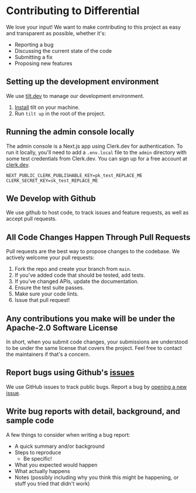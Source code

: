 # Contributing to Differential

We love your input! We want to make contributing to this project as easy and transparent as possible, whether it's:

- Reporting a bug
- Discussing the current state of the code
- Submitting a fix
- Proposing new features

## Setting up the development environment

We use [tilt.dev](https://tilt.dev) to manage our development environment.

1. [Install](https://docs.tilt.dev/install.html) tilt on your machine.
2. Run `tilt up` in the root of the project.

## Running the admin console locally

The admin console is a Next.js app using Clerk.dev for authentication. To run it locally, you'll need to add a `.env.local` file to the `admin` directory with some test credentials from Clerk.dev. You can sign up for a free account at [clerk.dev](https://clerk.dev).

```
NEXT_PUBLIC_CLERK_PUBLISHABLE_KEY=pk_test_REPLACE_ME
CLERK_SECRET_KEY=sk_test_REPLACE_ME
```

## We Develop with Github

We use github to host code, to track issues and feature requests, as well as accept pull requests.

## All Code Changes Happen Through Pull Requests

Pull requests are the best way to propose changes to the codebase. We actively welcome your pull requests:

1. Fork the repo and create your branch from `main`.
2. If you've added code that should be tested, add tests.
3. If you've changed APIs, update the documentation.
4. Ensure the test suite passes.
5. Make sure your code lints.
6. Issue that pull request!

## Any contributions you make will be under the Apache-2.0 Software License

In short, when you submit code changes, your submissions are understood to be under the same license that covers the project. Feel free to contact the maintainers if that's a concern.

## Report bugs using Github's [issues](https://github.com/differentialhq/differential/issues)

We use GitHub issues to track public bugs. Report a bug by [opening a new issue](https://github.com/differentialhq/differential/issues/new).

## Write bug reports with detail, background, and sample code

A few things to consider when writing a bug report:

- A quick summary and/or background
- Steps to reproduce
  - Be specific!
- What you expected would happen
- What actually happens
- Notes (possibly including why you think this might be happening, or stuff you tried that didn't work)
